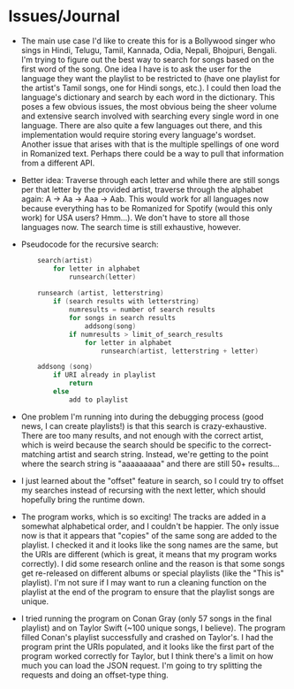 Issues/Journal
==============

- The main use case I'd like to create this for is a Bollywood singer who sings in Hindi, Telugu, Tamil, Kannada, Odia, Nepali, Bhojpuri, Bengali. I'm trying to figure out the best way to search for songs based on the first word of the song. One idea I have is to ask the user for the language they want the playlist to be restricted to (have one playlist for the artist's Tamil songs, one for Hindi songs, etc.). I could then load the language's dictionary and search by each word in the dictionary. This poses a few obvious issues, the most obvious being the sheer volume and extensive search involved with searching every single word in one language. There are also quite a few languages out there, and this implementation would require storing every language's wordset. Another issue that arises with that is the multiple spellings of one word in Romanized text. Perhaps there could be a way to pull that information from a different API.

- Better idea: Traverse through each letter and while there are still songs per that letter by the provided artist, traverse through the alphabet again: A -> Aa -> Aaa -> Aab. This would work for all languages now because everything has to be Romanized for Spotify (would this only work) for USA users? Hmm...). We don't have to store all those languages now. The search time is still exhaustive, however.

- Pseudocode for the recursive search:
    ```cpp
        search(artist)
            for letter in alphabet
                runsearch(letter)
        
        runsearch (artist, letterstring)
            if (search results with letterstring)
                numresults = number of search results
                for songs in search results
                    addsong(song)
                if numresults > limit_of_search_results
                    for letter in alphabet
                        runsearch(artist, letterstring + letter)

        addsong (song)
            if URI already in playlist
                return
            else
                add to playlist
    ```
- One problem I'm running into during the debugging process (good news, I can create playlists!) is that this search is crazy-exhaustive. There are too many results, and not enough with the correct artist, which is weird because the search should be specific to the correct-matching artist and search string. Instead, we're getting to the point where the search string is "aaaaaaaaa" and there are still 50+ results...

- I just learned about the "offset" feature in search, so I could try to offset my searches instead of recursing with the next letter, which should hopefully bring the runtime down.

- The program works, which is so exciting! The tracks are added in a somewhat alphabetical order, and I couldn't be happier. The only issue now is that it appears that "copies" of the same song are added to the playlist. I checked it and it looks like the song names are the same, but the URIs are different (which is great, it means that my program works correctly). I did some research online and the reason is that some songs get re-released on different albums or special playlists (like the "This is" playlist). I'm not sure if I may want to run a cleaning function on the playlist at the end of the program to ensure that the playlist songs are unique.

- I tried running the program on Conan Gray (only 57 songs in the final playlist) and on Taylor Swift (~100 unique songs, I believe). The program filled Conan's playlist successfully and crashed on Taylor's. I had the program print the URIs populated, and it looks like the first part of the program worked correctly for Taylor, but I think there's a limit on how much you can load the JSON request. I'm going to try splitting the requests and doing an offset-type thing.